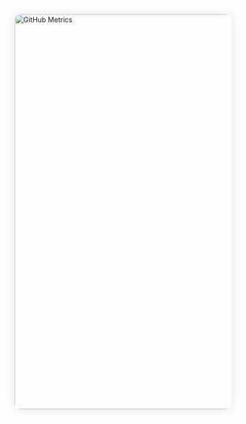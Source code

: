 <div style="display: flex; justify-content: center; padding: 2rem;">
  <img src="https://cdn.jsdelivr.net/gh/michmazbout/metrics@master/github-metrics.svg"
       alt="GitHub Metrics"
       style="max-width: 100%; width: 800px; border-radius: 12px; box-shadow: 0 0 20px rgba(0,0,0,0.1);" />
</div>
